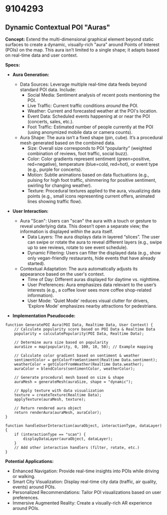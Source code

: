 # 9104293

## Dynamic Contextual POI "Auras"

**Concept:** Extend the multi-dimensional graphical element beyond static surfaces to create a dynamic, visually-rich "aura" around Points of Interest (POIs) on the map. This aura isn’t limited to a single shape; it adapts based on real-time data and user context.

**Specs:**

*   **Aura Generation:**
    *   Data Sources: Leverage multiple real-time data feeds beyond standard POI data. Include:
        *   Social Media: Sentiment analysis of recent posts mentioning the POI.
        *   Live Traffic: Current traffic conditions *around* the POI.
        *   Weather: Current and forecasted weather at the POI's location.
        *   Event Data: Scheduled events happening at or near the POI (concerts, sales, etc.).
        *   Foot Traffic: Estimated number of people currently at the POI (using anonymized mobile data or camera counts).
    *   Aura Shape:  The aura isn’t a fixed shape (pin, cube).  It’s a procedural mesh generated based on the combined data.
        *   Size: Overall size corresponds to POI “popularity” (weighted combination of reviews, foot traffic, social buzz).
        *   Color:  Color gradients represent sentiment (green=positive, red=negative), temperature (blue=cold, red=hot), or event type (e.g., purple for concerts).
        *   Motion: Subtle animations based on data fluctuations (e.g., pulsing for high foot traffic, shimmering for positive sentiment, swirling for changing weather).
        *   Texture:  Procedural textures applied to the aura, visualizing data points (e.g., small icons representing current offers, animated lines showing traffic flow).

*   **User Interaction:**
    *   Aura "Scan": Users can "scan" the aura with a touch or gesture to reveal underlying data. This doesn’t open a separate view; the information is displayed *within* the aura itself.
        *   Data Layers: The aura displays data in layered “slices”.  The user can swipe or rotate the aura to reveal different layers (e.g., swipe up to see reviews, rotate to see event schedule).
        *   Dynamic Filtering: Users can filter the displayed data (e.g., show only vegan-friendly restaurants, hide events that have already started).
    *   Contextual Adaptation: The aura automatically adjusts its appearance based on the user's context.
        *   Time of Day: Different auras displayed for daytime vs. nighttime.
        *   User Preferences:  Aura emphasizes data relevant to the user’s interests (e.g., a coffee lover sees more coffee shop-related information).
        *   User Mode: 'Quiet Mode' reduces visual clutter for drivers, 'Explore Mode' emphasizes nearby attractions for pedestrians.

*   **Implementation Pseudocode:**

```
function GeneratePOI Aura(POI Data, Realtime Data, User Context) {
    // Calculate popularity score based on POI Data & Realtime Data
    popularity = calculatePopularity(POI Data, Realtime Data);

    // Determine aura size based on popularity
    auraSize = map(popularity, 0, 100, 10, 50); // Example mapping

    // Calculate color gradient based on sentiment & weather
    sentimentColor = getColorFromSentiment(Realtime Data.sentiment);
    weatherColor = getColorFromWeather(Realtime Data.weather);
    auraColor = blendColors(sentimentColor, weatherColor);

    // Generate procedural mesh based on size & shape
    auraMesh = generateMesh(auraSize, shape = "dynamic");

    // Apply texture with data visualization
    texture = createTexture(Realtime Data);
    applyTexture(auraMesh, texture);

    // Return rendered aura object
    return renderAura(auraMesh, auraColor);
}

function handleUserInteraction(auraObject, interactionType, dataLayer) {
    if (interactionType == "scan") {
        displayDataLayer(auraObject, dataLayer);
    }
    // Add other interaction handlers (filter, rotate, etc.)
}
```

**Potential Applications:**

*   Enhanced Navigation: Provide real-time insights into POIs while driving or walking.
*   Smart City Visualization: Display real-time city data (traffic, air quality, events) around POIs.
*   Personalized Recommendations: Tailor POI visualizations based on user preferences.
*   Immersive Augmented Reality: Create a visually-rich AR experience around POIs.